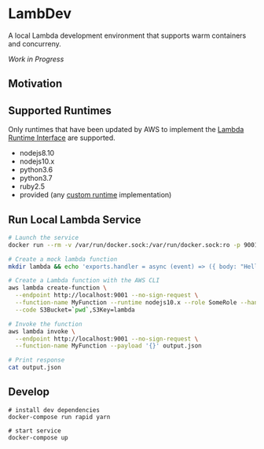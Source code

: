 # LambDev

A local Lambda development environment that supports warm containers and concurreny.

*Work in Progress*

## Motivation



## Supported Runtimes

Only runtimes that have been updated by AWS to implement the [Lambda Runtime Interface](https://docs.aws.amazon.com/lambda/latest/dg/runtimes-api.html) are supported.

* nodejs8.10
* nodejs10.x
* python3.6
* python3.7
* ruby2.5
* provided (any [custom runtime](https://docs.aws.amazon.com/lambda/latest/dg/runtimes-custom.html) implementation)

## Run Local Lambda Service

```bash
# Launch the service
docker run --rm -v /var/run/docker.sock:/var/run/docker.sock:ro -p 9001:9001 lambdev/service:latest

# Create a mock lambda function
mkdir lambda && echo 'exports.handler = async (event) => ({ body: "Hello World!" })' > lambda/index.js

# Create a Lambda function with the AWS CLI
aws lambda create-function \
  --endpoint http://localhost:9001 --no-sign-request \
  --function-name MyFunction --runtime nodejs10.x --role SomeRole --handler index.handler \
  --code S3Bucket=`pwd`,S3Key=lambda

# Invoke the function
aws lambda invoke \
  --endpoint http://localhost:9001 --no-sign-request \
  --function-name MyFunction --payload '{}' output.json

# Print response
cat output.json
```



## Develop

```
# install dev dependencies
docker-compose run rapid yarn

# start service
docker-compose up
```
